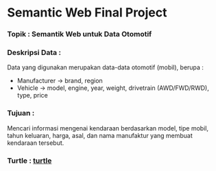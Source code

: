 # Semantic Web Final Project

### Topik : Semantik Web untuk Data Otomotif

### Deskripsi Data :
Data yang digunakan merupakan data-data otomotif (mobil), berupa :
- Manufacturer -> brand, region
- Vehicle -> model, engine, year, weight, drivetrain (AWD/FWD/RWD), type, price

### Tujuan :
Mencari informasi mengenai kendaraan berdasarkan model, tipe mobil, tahun keluaran, harga, asal, dan nama manufaktur yang membuat kendaraan tersebut.

### Turtle : [turtle](cardata.ttl)